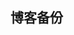 <!--
 * @Author: Yintianhao
 * @Date: 2020-05-30 22:18:37
 * @LastEditTime: 2020-05-30 22:18:38
 * @LastEditors: Yintianhao
 * @Description: 
 * @FilePath: \TechNote\src\Blog\readme.md
 * @Copyright@Yintianhao
--> 
## 博客备份
